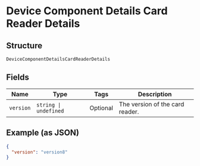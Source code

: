 
# Device Component Details Card Reader Details

## Structure

`DeviceComponentDetailsCardReaderDetails`

## Fields

| Name | Type | Tags | Description |
|  --- | --- | --- | --- |
| `version` | `string \| undefined` | Optional | The version of the card reader. |

## Example (as JSON)

```json
{
  "version": "version8"
}
```

